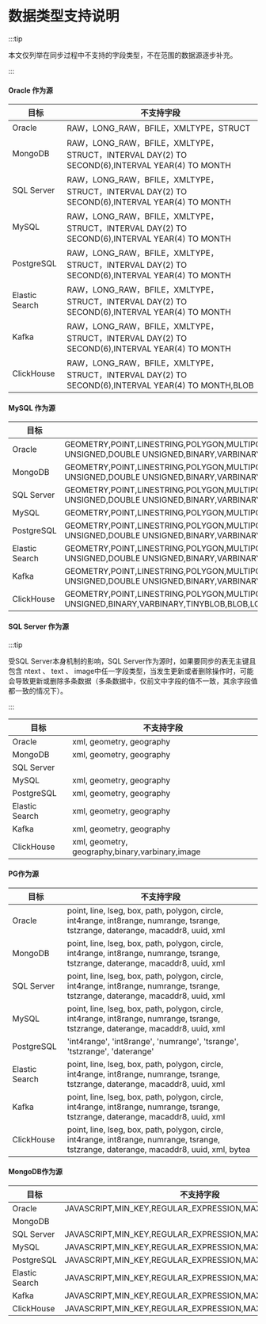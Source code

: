 # 数据类型支持说明

:::tip

本文仅列举在同步过程中不支持的字段类型，不在范围的数据源逐步补充。

:::

#### Oracle 作为源

| 目标           | 不支持字段                                                   |
| -------------- | ------------------------------------------------------------ |
| Oracle         | RAW，LONG_RAW，BFILE，XMLTYPE，STRUCT                        |
| MongoDB        | RAW，LONG_RAW，BFILE，XMLTYPE，STRUCT，INTERVAL DAY(2) TO SECOND(6),INTERVAL YEAR(4) TO MONTH |
| SQL Server     | RAW，LONG_RAW，BFILE，XMLTYPE，STRUCT，INTERVAL DAY(2) TO SECOND(6),INTERVAL YEAR(4) TO MONTH |
| MySQL          | RAW，LONG_RAW，BFILE，XMLTYPE，STRUCT，INTERVAL DAY(2) TO SECOND(6),INTERVAL YEAR(4) TO MONTH |
| PostgreSQL     | RAW，LONG_RAW，BFILE，XMLTYPE，STRUCT，INTERVAL DAY(2) TO SECOND(6),INTERVAL YEAR(4) TO MONTH |
| Elastic Search | RAW，LONG_RAW，BFILE，XMLTYPE，STRUCT，INTERVAL DAY(2) TO SECOND(6),INTERVAL YEAR(4) TO MONTH |
| Kafka          | RAW，LONG_RAW，BFILE，XMLTYPE，STRUCT，INTERVAL DAY(2) TO SECOND(6),INTERVAL YEAR(4) TO MONTH |
| ClickHouse     | RAW，LONG_RAW，BFILE，XMLTYPE，STRUCT，INTERVAL DAY(2) TO SECOND(6),INTERVAL YEAR(4) TO MONTH,BLOB |

#### MySQL 作为源

| 目标           | 不支持字段                                                   |
| -------------- | ------------------------------------------------------------ |
| Oracle         | GEOMETRY,POINT,LINESTRING,POLYGON,MULTIPOINT,MULTILINESTRING,MULTIPOLYGON,GEOMETRYCOLLECTION,DOUBLE UNSIGNED,DOUBLE UNSIGNED,BINARY,VARBINARY,TINYBLOB,BLOB,LONGBLOB |
| MongoDB        | GEOMETRY,POINT,LINESTRING,POLYGON,MULTIPOINT,MULTILINESTRING,MULTIPOLYGON,GEOMETRYCOLLECTION,DOUBLE UNSIGNED,DOUBLE UNSIGNED,BINARY,VARBINARY,TINYBLOB,BLOB,LONGBLOB |
| SQL Server     | GEOMETRY,POINT,LINESTRING,POLYGON,MULTIPOINT,MULTILINESTRING,MULTIPOLYGON,GEOMETRYCOLLECTION,DOUBLE UNSIGNED,DOUBLE UNSIGNED,BINARY,VARBINARY,TINYBLOB,BLOB,LONGBLOB |
| MySQL          | GEOMETRY,POINT,LINESTRING,POLYGON,MULTIPOINT,MULTILINESTRING,MULTIPOLYGON,GEOMETRYCOLLECTION |
| PostgreSQL     | GEOMETRY,POINT,LINESTRING,POLYGON,MULTIPOINT,MULTILINESTRING,MULTIPOLYGON,GEOMETRYCOLLECTION,DOUBLE UNSIGNED,DOUBLE UNSIGNED,BINARY,VARBINARY,TINYBLOB,BLOB,LONGBLOB |
| Elastic Search | GEOMETRY,POINT,LINESTRING,POLYGON,MULTIPOINT,MULTILINESTRING,MULTIPOLYGON,GEOMETRYCOLLECTION,DOUBLE UNSIGNED,DOUBLE UNSIGNED,BINARY,VARBINARY,TINYBLOB,BLOB,LONGBLOB |
| Kafka          | GEOMETRY,POINT,LINESTRING,POLYGON,MULTIPOINT,MULTILINESTRING,MULTIPOLYGON,GEOMETRYCOLLECTION,DOUBLE UNSIGNED,DOUBLE UNSIGNED,BINARY,VARBINARY,TINYBLOB,BLOB,LONGBLOB |
| ClickHouse     | GEOMETRY,POINT,LINESTRING,POLYGON,MULTIPOINT,MULTILINESTRING,MULTIPOLYGON,GEOMETRYCOLLECTION,DOUBLE UNSIGNED,BINARY,VARBINARY,TINYBLOB,BLOB,LONGBLOB |

#### SQL Server 作为源

:::tip

受SQL Server本身机制的影响，SQL Server作为源时，如果要同步的表无主键且包含 ntext 、 text 、 image中任一字段类型，当发生更新或者删除操作时，可能会导致更新或删除多条数据（多条数据中，仅前文中字段的值不一致，其余字段值都一致的情况下）。

:::

| 目标           | 不支持字段                                      |
| -------------- | ----------------------------------------------- |
| Oracle         | xml, geometry, geography                        |
| MongoDB        | xml, geometry, geography                        |
| SQL Server     |                                                 |
| MySQL          | xml, geometry, geography                        |
| PostgreSQL     | xml, geometry, geography                        |
| Elastic Search | xml, geometry, geography                        |
| Kafka          | xml, geometry, geography                        |
| ClickHouse     | xml, geometry, geography,binary,varbinary,image |

#### PG作为源

| 目标           | 不支持字段                                                   |
| -------------- | ------------------------------------------------------------ |
| Oracle         | point, line, lseg, box, path, polygon, circle, int4range, int8range, numrange, tsrange, tstzrange, daterange, macaddr8, uuid, xml |
| MongoDB        | point, line, lseg, box, path, polygon, circle, int4range, int8range, numrange, tsrange, tstzrange, daterange, macaddr8, uuid, xml |
| SQL Server     | point, line, lseg, box, path, polygon, circle, int4range, int8range, numrange, tsrange, tstzrange, daterange, macaddr8, uuid, xml |
| MySQL          | point, line, lseg, box, path, polygon, circle, int4range, int8range, numrange, tsrange, tstzrange, daterange, macaddr8, uuid, xml |
| PostgreSQL     | 'int4range', 'int8range', 'numrange', 'tsrange', 'tstzrange', 'daterange' |
| Elastic Search | point, line, lseg, box, path, polygon, circle, int4range, int8range, numrange, tsrange, tstzrange, daterange, macaddr8, uuid, xml |
| Kafka          | point, line, lseg, box, path, polygon, circle, int4range, int8range, numrange, tsrange, tstzrange, daterange, macaddr8, uuid, xml |
| ClickHouse     | point, line, lseg, box, path, polygon, circle, int4range, int8range, numrange, tsrange, tstzrange, daterange, macaddr8, uuid, xml, bytea |

#### MongoDB作为源

| 目标           | 不支持字段                                                |
| -------------- | --------------------------------------------------------- |
| Oracle         | JAVASCRIPT,MIN_KEY,REGULAR_EXPRESSION,MAX_KEY             |
| MongoDB        |                                                           |
| SQL Server     | JAVASCRIPT,MIN_KEY,REGULAR_EXPRESSION,MAX_KEY             |
| MySQL          | JAVASCRIPT,MIN_KEY,REGULAR_EXPRESSION,MAX_KEY             |
| PostgreSQL     | JAVASCRIPT,MIN_KEY,REGULAR_EXPRESSION,MAX_KEY             |
| Elastic Search | JAVASCRIPT,MIN_KEY,REGULAR_EXPRESSION,MAX_KEY             |
| Kafka          | JAVASCRIPT,MIN_KEY,REGULAR_EXPRESSION,MAX_KEY             |
| ClickHouse     | JAVASCRIPT,MIN_KEY,REGULAR_EXPRESSION,MAX_KEY,BINARY,NULL |

